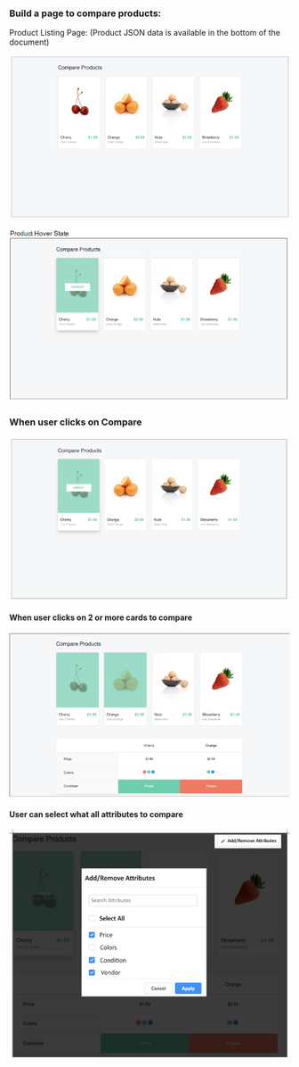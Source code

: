 ### Build a page to compare products:

Product Listing Page: (Product JSON data is available in the bottom of the document)

![](2020-09-27-14-20-33.png)

![](2020-09-27-14-20-44.png)

### When user clicks on Compare

![](2020-09-27-14-21-05.png)

#### When user clicks on 2 or more cards to compare

![](2020-09-27-14-21-30.png)

#### User can select what all attributes to compare

![](2020-09-27-14-21-51.png)
